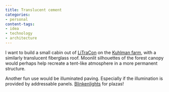 ```yaml
---
title: Translucent cement
categories:
- personal
content-tags:
- idea
- technology
- architecture
---
```


I want to build a small cabin out of [LiTraCon][1] on the [Kuhlman farm][2], with a similarly translucent fiberglass roof.  Moonlit silhouettes of the forest canopy would perhaps help recreate a tent-like atmosphere in a more permanent structure.

   [1]: http://optics.org/articles/news/10/3/10/1
   [2]: https://www.wikitree.com/wiki/Space:Kuhlman_Farm

Another fun use would be illuminated paving.  Especially if the illumination is provided by addressable panels.  [Blinkenlights][3] for plazas!

   [3]: http://www.blinkenlights.de/
